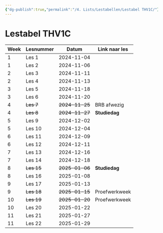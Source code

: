 ```yaml
---
{"dg-publish":true,"permalink":"/4. Lists/Lestabellen/Lestabel THV1C/"}
---
```


# Lestabel THV1C
| Week | Lesnummer  | Datum          | Link naar les |
| ---- | ---------- | -------------- | ------------- |
| 1    | Les 1      | 2024-11-04     |               |
| 1    | Les 2      | 2024-11-06     |               |
| 2    | Les 3      | 2024-11-11     |               |
| 2    | Les 4      | 2024-11-13     |               |
| 3    | Les 5      | 2024-11-18     |               |
| 3    | Les 6      | 2024-11-20     |               |
| 4    | ~~Les 7~~  | ~~2024-11-25~~ | BRB afwezig   |
| 4    | ~~Les 8~~  | ~~2024-11-27~~ | **Studiedag** |
| 5    | Les 9      | 2024-12-02     |               |
| 5    | Les 10     | 2024-12-04     |               |
| 6    | Les 11     | 2024-12-09     |               |
| 6    | Les 12     | 2024-12-11     |               |
| 7    | Les 13     | 2024-12-16     |               |
| 7    | Les 14     | 2024-12-18     |               |
| 8    | ~~Les 15~~ | ~~2025-01-06~~ | **Studiedag** |
| 8    | Les 16     | 2025-01-08     |               |
| 9    | Les 17     | 2025-01-13     |               |
| 9    | ~~Les 18~~ | ~~2025-01-15~~ | Proefwerkweek |
| 10   | ~~Les 19~~ | ~~2025-01-20~~ | Proefwerkweek |
| 10   | Les 20     | 2025-01-22     |               |
| 11   | Les 21     | 2025-01-27     |               |
| 11   | Les 22     | 2025-01-29     |               |
